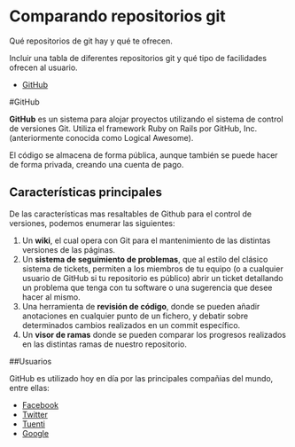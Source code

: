 Comparando repositorios git
=========

Qué repositorios de git hay y qué te ofrecen. 

Incluir una tabla de diferentes repositorios git y qué tipo de facilidades ofrecen al usuario. 

- [GitHub](https://github.com/CursoUGRGit/repos-git/blob/master/github.md "GitHub")

#GitHub

**GitHub** es un sistema para alojar proyectos utilizando el sistema de control de versiones Git. Utiliza el framework Ruby on Rails por GitHub, Inc. (anteriormente conocida como Logical Awesome).

El código se almacena de forma pública, aunque también se puede hacer de forma privada, creando una cuenta de pago.

## Características principales

De las características mas resaltables de Github para el control de versiones, podemos enumerar las siguientes:

1. Un **wiki**, el cual opera con Git para el mantenimiento de las distintas versiones de las páginas.
2. Un **sistema de seguimiento de problemas**, que al estilo del clásico sistema de tickets, permiten a los miembros de tu equipo (o a cualquier usuario de GitHub si tu repositorio es público) abrir un ticket detallando un problema que tenga con tu software o una sugerencia que desee hacer al mismo.
3. Una herramienta de **revisión de código**, donde se pueden añadir anotaciones en cualquier punto de un fichero, y debatir sobre determinados cambios realizados en un commit específico.
4. Un **visor de ramas** donde se pueden comparar los progresos realizados en las distintas ramas de nuestro repositorio.

##Usuarios

GitHub es utilizado hoy en día por las principales compañias del mundo, entre ellas:

- [Facebook](http://github.com/facebook "Facebook")
- [Twitter](http://github.com/twitter "Twitter")
- [Tuenti](http://github.com/tuenti "Tuenti")
- [Google](http://github.com/tuenti "Google")
